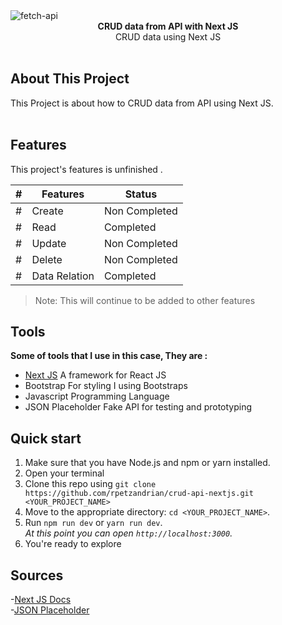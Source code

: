<img src="https://i.ibb.co/nwM8xNJ/fetch-next.png" alt="fetch-api" align="center" />

<br />

<div align="center"><strong>CRUD data from API with Next JS</strong></div>
<div align="center">CRUD data using Next JS</div>

<br />

## About This Project
<div>This Project is about how to CRUD data from API using Next JS.</div>

<br/>

## Features
This project's features is unfinished .

 |#|Features|Status|
 |--|----------|-------|
 |#| Create	| Non Completed |
 |#| Read | Completed |
 |#| Update | Non Completed |
 |#| Delete | Non Completed |
 |#| Data Relation | Completed |

> Note: This will continue to be added to other features


## Tools
<div><strong>Some of tools that I use in this case, They are : </strong></div>

- <a href='https://nextjs.org/'>Next JS</a>
	A framework for React JS
- Bootstrap
	For styling I using Bootstraps
- Javascript
	Programming Language
- JSON Placeholder
	Fake API for testing and prototyping

## Quick start

1.  Make sure that you have Node.js and npm or yarn installed.
2.  Open your terminal
2.  Clone this repo using `git clone https://github.com/rpetzandrian/crud-api-nextjs.git <YOUR_PROJECT_NAME>`
3.  Move to the appropriate directory: `cd <YOUR_PROJECT_NAME>`.<br />
4.  Run `npm run dev` or `yarn run dev`.<br />
    _At this point you can open `http://localhost:3000`._
5.  You're ready to explore

## Sources

-<a href='https://nextjs.org/'>Next JS Docs</a><br >
-<a href='https://jsonplaceholder.typicode.com/'>JSON Placeholder</a>
